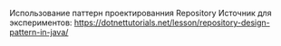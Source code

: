 Использование паттерн проектированния Repository
Источник для экспериментов: https://dotnettutorials.net/lesson/repository-design-pattern-in-java/ 